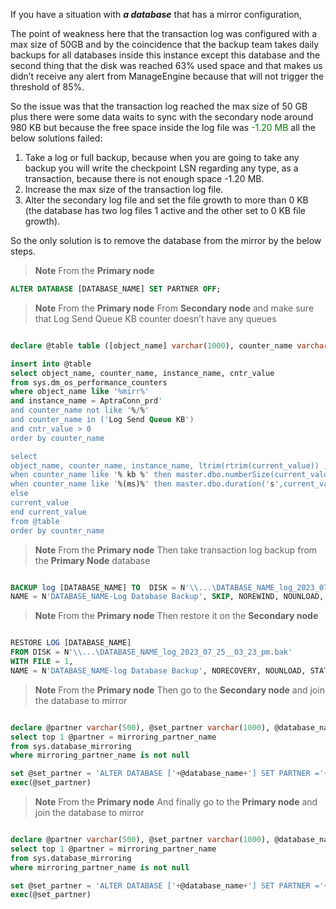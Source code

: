 If you have a situation with ***a database***  that has a mirror configuration, 

The point of weakness here that the transaction log was configured with a max size of 50GB and by the coincidence that the backup team takes daily backups for all databases inside this instance except this database and the second thing that the disk was reached 63% used space and that makes us didn’t receive any alert from ManageEngine because that will not trigger the threshold of 85%.

So the issue was that the transaction log reached the max size of 50 GB plus there were some data waits to sync with the secondary node around 980 KB but because the free space inside the log file was <span style="color: green"> -1.20 MB</span>  all the below solutions failed:
1.	Take a log or full backup, because when you are going to take any backup you will write the checkpoint LSN regarding any type, as a transaction, because there is not enough space -1.20 MB.
2.	Increase the max size of the transaction log file.
3.	Alter the secondary log file and set the file growth to more than 0 KB (the database has two log files 1 active and the other set to 0 KB file growth).

So the only solution is to remove the database from the mirror by the below steps.

> **Note**
> From the **Primary node**

```SQL
ALTER DATABASE [DATABASE_NAME] SET PARTNER OFF;
```

> **Note**
> From the **Primary node** From **Secondary node** and make sure that Log Send Queue KB counter doesn’t have any queues

```SQL

declare @table table ([object_name] varchar(1000), counter_name varchar(1000), instance_name varchar(1000), current_value varchar(200))

insert into @table
select object_name, counter_name, instance_name, cntr_value
from sys.dm_os_performance_counters
where object_name like '%mirr%'
and instance_name = AptraConn_prd'
and counter_name not like '%/%'
and counter_name in ('Log Send Queue KB')
and cntr_value > 0 
order by counter_name

select 
object_name, counter_name, instance_name, ltrim(rtrim(current_value)) , case 
when counter_name like '% kb %' then master.dbo.numberSize(current_value,'KB')
when counter_name like '%(ms)%' then master.dbo.duration('s',current_value/1000) 
else 
current_value
end current_value
from @table
order by counter_name
```

> **Note**
> From the **Primary node** Then take transaction log backup from the **Primary Node** database

```SQL

BACKUP log [DATABASE_NAME] TO  DISK = N'\\...\DATABASE_NAME_log_2023_07_25__03_23_pm.bak' WITH NOFORMAT, NOINIT,  
NAME = N'DATABASE_NAME-Log Database Backup', SKIP, NOREWIND, NOUNLOAD, COMPRESSION, STATS = 1
```

> **Note**
> From the **Primary node** Then restore it on the **Secondary node**

```SQL

RESTORE LOG [DATABASE_NAME]
FROM DISK = N'\\...\DATABASE_NAME_log_2023_07_25__03_23_pm.bak'
WITH FILE = 1,
NAME = N'DATABASE_NAME-log Database Backup', NORECOVERY, NOUNLOAD, STATS = 1
```

> **Note**
> From the **Primary node** Then go to the **Secondary node** and join the database to mirror

```SQL

declare @partner varchar(500), @set_partner varchar(1000), @database_name varchar(500) = 'DATABASE_NAME'
select top 1 @partner = mirroring_partner_name 
from sys.database_mirroring
where mirroring_partner_name is not null

set @set_partner = 'ALTER DATABASE ['+@database_name+'] SET PARTNER ='+''''+@partner+''''
exec(@set_partner)
```

> **Note**
> From the **Primary node** And finally go to the **Primary node** and join the database to mirror

```SQL

declare @partner varchar(500), @set_partner varchar(1000), @database_name varchar(500) = 'DATABASE_NAME'
select top 1 @partner = mirroring_partner_name 
from sys.database_mirroring
where mirroring_partner_name is not null

set @set_partner = 'ALTER DATABASE ['+@database_name+'] SET PARTNER ='+''''+@partner+''''
exec(@set_partner)
```
